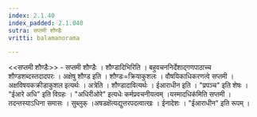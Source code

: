 ```yaml
---
index: 2.1.40
index_padded: 2.1.040
sutra: सप्तमी शौण्डैः
vritti: balamanorama

---
```

<<सप्तमी शौण्डैः>> - सप्तमी शौण्डैः । शौण्डादिभिरिति । बहुवचननिर्देशाद्गणपाठाच्च शौण्डशब्दस्तदादपरः । अक्षेषु शौण्ड इति । शौण्डः=क्रियाकुशलः । वौषयिकाधिकरणत्वे सप्तमी । अक्षविषयकक्रीडाकुशल इत्यर्थः । अत्रेति । शौण्डादावित्यर्थः । ईआराधीन इति । "प्रपञ्च" इति शेषः । "ईआरे अधि" इति विग्रहः । "अधिरीओरे" इत्यधेः कर्मप्रवचनीयत्वम् ।यस्मादधिक॑मिति सप्तमी । तदन्तस्याऽधिना समासः । सुब्लुक् ।अषडक्षे॑त्यद्युत्तरपदत्वात्खः । ईनादेशः । "ईआराधीन" इति रूपम् । 